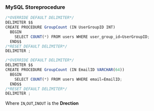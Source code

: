 ### MySQL Storeprocedure
```javascript
/*OVERRIDE DEFAULT DELIMITER*/
DELIMITER $$
CREATE PROCEDURE GroupCount (IN UserGroupID INT)
  BEGIN
    SELECT COUNT(*) FROM users WHERE user_group_id=UserGroupID;
  END$$
/*RESET DEFAULT DELIMITER*/
DELIMITER ;
```

```javascript
/*OVERRIDE DEFAULT DELIMITER*/
DELIMITER $$
CREATE PROCEDURE GroupCount (IN EmailID VARCHAR(64))
  BEGIN
    SELECT COUNT(*) FROM users WHERE email=EmailID;
  END$$
/*RESET DEFAULT DELIMITER*/
DELIMITER ;
```

Where `IN`,`OUT`,`INOUT` is the **Drection**
